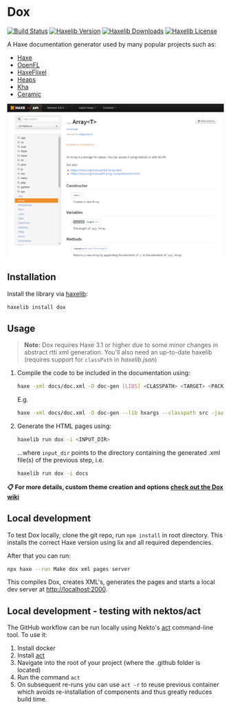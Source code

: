 # Dox
[![Build Status](https://github.com/HaxeFoundation/dox/workflows/CI/badge.svg "GitHub Actions")](https://github.com/HaxeFoundation/dox/actions?query=workflow%3ACI)
[![Haxelib Version](https://badgen.net/haxelib/v/dox)](https://lib.haxe.org/p/dox)
[![Haxelib Downloads](https://badgen.net/haxelib/d/dox?color=blue)](https://lib.haxe.org/p/dox)
[![Haxelib License](https://badgen.net/haxelib/license/dox)](LICENSE.md)


A Haxe documentation generator used by many popular projects such as:

- [Haxe](https://api.haxe.org/)
- [OpenFL](https://api.openfl.org/)
- [HaxeFlixel](https://api.haxeflixel.com/)
- [Heaps](https://heaps.io/api/)
- [Kha](http://api.kha.tech/)
- [Ceramic](https://ceramic-engine.com/api-docs/)

![image](resources/screenshot.png)


## Installation

Install the library via [haxelib](https://lib.haxe.org/p/dox):
```sh
haxelib install dox
```


## Usage

> **Note:** Dox requires Haxe 3.1 or higher due to some minor changes in
abstract rtti xml generation. You'll also need an up-to-date haxelib
(requires support for `classPath` in _haxelib.json_)

1. Compile the code to be included in the documentation using:
   ```sh
   haxe -xml docs/doc.xml -D doc-gen [LIBS] <CLASSPATH> <TARGET> <PACKAGE_NAME>
   ```
   E.g.
   ```sh
   haxe -xml docs/doc.xml -D doc-gen --lib hxargs --classpath src -java bin my.aweseome.package
   ```
2. Generate the HTML pages using:
   ```sh
   haxelib run dox -i <INPUT_DIR>
   ```
   ...where `input_dir` points to the directory containing the generated .xml file(s) of the previous step, i.e.
   ```sh
   haxelib run dox -i docs
   ```

**:clipboard: For more details, custom theme creation and options [check out the Dox wiki](https://github.com/HaxeFoundation/dox/wiki/)**


## Local development

To test Dox locally, clone the git repo, run `npm install` in root directory. This installs the correct Haxe version using lix and all required dependencies.

After that you can run:
```sh
npx haxe --run Make dox xml pages server
```
This compiles Dox, creates XML's, generates the pages and starts a local dev server at <http://localhost:2000>.


## Local development - testing with nektos/act

The GitHub workflow can be run locally using Nekto's [act](https://github.com/nektos/act) command-line tool. To use it:

1. Install docker
1. Install [act](https://github.com/nektos/act)
1. Navigate into the root of your project (where the .github folder is located)
1. Run the command `act`
1. On subsequent re-runs you can use `act -r` to reuse previous container which avoids re-installation of components and thus greatly reduces build time.
